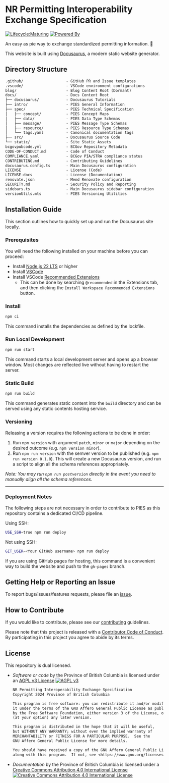 # NR Permitting Interoperability Exchange Specification

[![Lifecycle:Maturing](https://img.shields.io/badge/Lifecycle-Maturing-007EC6)](https://github.com/bcgov/repomountie/blob/master/doc/lifecycle-badges.md)
[![Powered By](https://img.shields.io/badge/Powered%20By-Docusaurus-3ECC5F?logo=docusaurus)](https://docusaurus.io/)

An easy as pie way to exchange standardized permitting information. 🥧

This website is built using [Docusaurus](https://docusaurus.io/), a modern
static website generator.

## Directory Structure

```txt
.github/                   - GitHub PR and Issue templates
.vscode/                   - VSCode environment configurations
blog/                      - Blog Content Root (Dormant)
docs/                      - Docs Content Root
├── docusaurus/            - Docusaurus Tutorials
├── intro/                 - PIES General Information
├── spec/                  - PIES Technical Specification
│   ├── concept/           - PIES Concept Maps
│   ├── data/              - PIES Data Type Schemas
│   ├── message/           - PIES Message Type Schemas
│   ├── resource/          - PIES Resource Type Schemas
│   └── tags.yaml          - Canonical documentation tags
├── src/                   - Docusaurus Source Code
└── static/                - Site Static Assets
bcgovpubcode.yml           - BCGov Repository Metadata
CODE-OF-CONDUCT.md         - Code of Conduct
COMPLIANCE.yaml            - BCGov PIA/STRA compliance status
CONTRIBUTING.md            - Contributing Guidelines
docusaurus.config.ts       - Main Docusaurus configuration
LICENSE                    - License (Code)
LICENSE-docs               - License (Documentation)
renovate.json              - Mend Renovate configuration
SECURITY.md                - Security Policy and Reporting
sidebars.ts                - Main Docusaurus sidebar configuration
versionUtils.mts           - PIES Versioning Utilities
```

## Installation Guide

This section outlines how to quickly set up and run the Docusaurus site locally.

### Prerequisites

You will need the following installed on your machine before you can proceed:

- Install [Node.js 22 LTS](https://nodejs.org) or higher
- Install [VSCode](https://code.visualstudio.com)
- Install VSCode [Recommended Extensions](https://code.visualstudio.com/docs/editor/extension-marketplace#_workspace-recommended-extensions)
  - This can be done by searching `@recommended` in the Extensions tab, and then
  clicking the `Install Workspace Recommended Extensions` button.

### Install

```sh
npm ci
```

This command installs the dependencies as defined by the lockfile.

### Run Local Development

```sh
npm run start
```

This command starts a local development server and opens up a browser window.
Most changes are reflected live without having to restart the server.

### Static Build

```sh
npm run build
```

This command generates static content into the `build` directory and can be
served using any static contents hosting service.

### Versioning

Releasing a version requires the following actions to be done in order:

1. Run `npm version` with argument `patch`, `minor` or `major` depending on the
desired outcome (e.g. `npm version minor`).
2. Run `npm run version` with the semver version to be published (e.g.
`npm run version 0.1.0`). This will create a new Docusaurus version, and run a
script to align all the schema references appropriately.

_Note: You may run `npm run postversion` directly in the event you need to
manually align all the schema references._

---

### Deployment Notes

The following steps are not necessary in order to contribute to PIES as this
repository contains a dedicated CI/CD pipeline.

Using SSH:

```sh
USE_SSH=true npm run deploy
```

Not using SSH:

```sh
GIT_USER=<Your GitHub username> npm run deploy
```

If you are using GitHub pages for hosting, this command is a convenient way to
build the website and push to the `gh-pages` branch.

## Getting Help or Reporting an Issue

To report bugs/issues/features requests, please file an
[issue](https://github.com/bcgov/nr-pies/issues).

## How to Contribute

If you would like to contribute, please see our [contributing](CONTRIBUTING.md)
guidelines.

Please note that this project is released with a
[Contributor Code of Conduct](CODE-OF-CONDUCT.md). By participating in this
project you agree to abide by its terms.

## License

This repository is dual licensed.

- _Software or code_ by the Province of British Columbia is licensed under an
  [AGPL v3 License](./LICENSE)
  [![AGPL v3](https://img.shields.io/badge/License-AGPL_v3-blue.svg)](https://www.gnu.org/licenses/agpl-3.0)

  ```txt
  NR Permitting Interoperability Exchange Specification
  Copyright 2024 Province of British Columbia

  This program is free software: you can redistribute it and/or modify
  it under the terms of the GNU Affero General Public License as published
  by the Free Software Foundation, either version 3 of the License, or
  (at your option) any later version.

  This program is distributed in the hope that it will be useful,
  but WITHOUT ANY WARRANTY; without even the implied warranty of
  MERCHANTABILITY or FITNESS FOR A PARTICULAR PURPOSE.  See the
  GNU Affero General Public License for more details.

  You should have received a copy of the GNU Affero General Public License
  along with this program.  If not, see <https://www.gnu.org/licenses/>.
  ```

- _Documentation_ by the Province of British Columbia is licensed under a
  [Creative Commons Attribution 4.0 International License](./LICENSE-docs)
  [![Creative Commons Attribution 4.0 International License](https://i.creativecommons.org/l/by/4.0/80x15.png)](http://creativecommons.org/licenses/by/4.0/)
